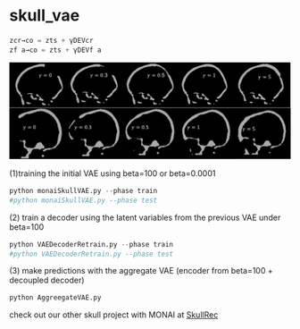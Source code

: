 # skull_vae


```Python
zcr→co = zts + γDEVcr
zf a→co = zts + γDEVf a
```
![alt text](https://github.com/Jianningli/skullVAE/blob/main/figs/small_beta_output.png)



(1)training the initial VAE using beta=100 or beta=0.0001
```Python
python monaiSkullVAE.py --phase train
#python monaiSkullVAE.py --phase test
```

(2) train a decoder using the latent variables from the previous VAE under beta=100
```Python
python VAEDecoderRetrain.py --phase train
#python VAEDecoderRetrain.py --phase test
```

(3) make predictions with the aggregate VAE (encoder from beta=100 + decoupled decoder)  

```Python
python AggreegateVAE.py
```



check out our other skull project with MONAI at [SkullRec](https://github.com/Jianningli/research-contributions/tree/master/SkullRec)

